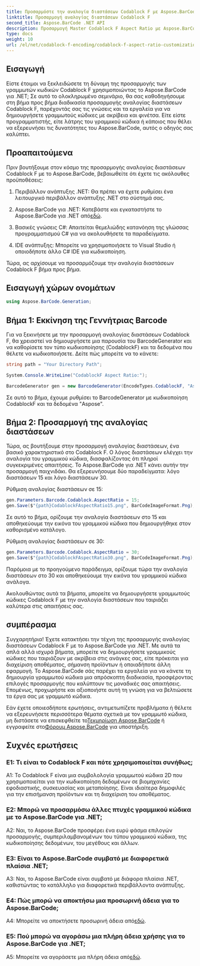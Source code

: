 ```yaml
---
title: Προσαρμόστε την αναλογία διαστάσεων Codablock F με Aspose.BarCode για .NET
linktitle: Προσαρμογή αναλογίας διαστάσεων Codablock F
second_title: Aspose.BarCode .NET API
description: Προσαρμογή Master Codablock F Aspect Ratio με Aspose.BarCode για .NET. Δημιουργήστε ακριβείς γραμμωτούς κώδικες προσαρμοσμένους στις ανάγκες σας χωρίς κόπο.
type: docs
weight: 10
url: /el/net/codablock-f-encoding/codablock-f-aspect-ratio-customization/
---
```

## Εισαγωγή

Είστε έτοιμοι να ξεκλειδώσετε τη δύναμη της προσαρμογής των γραμμωτών κωδικών Codablock F χρησιμοποιώντας το Aspose.BarCode για .NET; Σε αυτό το ολοκληρωμένο σεμινάριο, θα σας καθοδηγήσουμε στη βήμα προς βήμα διαδικασία προσαρμογής αναλογίας διαστάσεων Codablock F, παρέχοντάς σας τις γνώσεις και τα εργαλεία για να δημιουργήσετε γραμμωτούς κώδικες με ακρίβεια και φινέτσα. Είτε είστε προγραμματιστής, είτε λάτρης του γραμμικού κώδικα ή κάποιος που θέλει να εξερευνήσει τις δυνατότητες του Aspose.BarCode, αυτός ο οδηγός σας καλύπτει.

## Προαπαιτούμενα

Πριν βουτήξουμε στον κόσμο της προσαρμογής αναλογίας διαστάσεων Codablock F με το Aspose.BarCode, βεβαιωθείτε ότι έχετε τις ακόλουθες προϋποθέσεις:

1. Περιβάλλον ανάπτυξης .NET: Θα πρέπει να έχετε ρυθμίσει ένα λειτουργικό περιβάλλον ανάπτυξης .NET στο σύστημά σας.

2.  Aspose.BarCode για .NET: Κατεβάστε και εγκαταστήστε το Aspose.BarCode για .NET από[εδώ](https://releases.aspose.com/barcode/net/).

3. Βασικές γνώσεις C#: Απαιτείται θεμελιώδης κατανόηση της γλώσσας προγραμματισμού C# για να ακολουθήσετε τα παραδείγματα.

4. IDE ανάπτυξης: Μπορείτε να χρησιμοποιήσετε το Visual Studio ή οποιοδήποτε άλλο C# IDE για κωδικοποίηση.

Τώρα, ας αρχίσουμε να προσαρμόζουμε την αναλογία διαστάσεων Codablock F βήμα προς βήμα.

## Εισαγωγή χώρων ονομάτων

```csharp
using Aspose.BarCode.Generation;
```

## Βήμα 1: Εκκίνηση της Γεννήτριας Barcode

Για να ξεκινήσετε με την προσαρμογή αναλογίας διαστάσεων Codablock F, θα χρειαστεί να δημιουργήσετε μια παρουσία του BarcodeGenerator και να καθορίσετε τον τύπο κωδικοποίησης (CodablockF) και τα δεδομένα που θέλετε να κωδικοποιήσετε. Δείτε πώς μπορείτε να το κάνετε:

```csharp
string path = "Your Directory Path";

System.Console.WriteLine("CodablockF Aspect Ratio:");

BarcodeGenerator gen = new BarcodeGenerator(EncodeTypes.CodablockF, "Aspose");
```

Σε αυτό το βήμα, έχουμε ρυθμίσει το BarcodeGenerator με κωδικοποίηση CodablockF και τα δεδομένα "Aspose".

## Βήμα 2: Προσαρμογή της αναλογίας διαστάσεων

Τώρα, ας βουτήξουμε στην προσαρμογή αναλογίας διαστάσεων, ένα βασικό χαρακτηριστικό στο Codablock F. Ο λόγος διαστάσεων ελέγχει την αναλογία του γραμμικού κώδικα, διασφαλίζοντας ότι πληροί συγκεκριμένες απαιτήσεις. Το Aspose.BarCode για .NET κάνει αυτήν την προσαρμογή παιχνιδάκι. Θα εξερευνήσουμε δύο παραδείγματα: λόγο διαστάσεων 15 και λόγο διαστάσεων 30.

Ρύθμιση αναλογίας διαστάσεων σε 15:

```csharp
gen.Parameters.Barcode.Codablock.AspectRatio = 15;
gen.Save($"{path}CodablockFAspectRatio15.png", BarCodeImageFormat.Png);
```

Σε αυτό το βήμα, ορίζουμε την αναλογία διαστάσεων στο 15 και αποθηκεύουμε την εικόνα του γραμμικού κώδικα που δημιουργήθηκε στον καθορισμένο κατάλογο.

Ρύθμιση αναλογίας διαστάσεων σε 30:

```csharp
gen.Parameters.Barcode.Codablock.AspectRatio = 30;
gen.Save($"{path}CodablockFAspectRatio30.png", BarCodeImageFormat.Png);
```

Παρόμοια με το προηγούμενο παράδειγμα, ορίζουμε τώρα την αναλογία διαστάσεων στο 30 και αποθηκεύουμε την εικόνα του γραμμικού κώδικα ανάλογα.

Ακολουθώντας αυτά τα βήματα, μπορείτε να δημιουργήσετε γραμμωτούς κώδικες Codablock F με την αναλογία διαστάσεων που ταιριάζει καλύτερα στις απαιτήσεις σας.

## συμπέρασμα

Συγχαρητήρια! Έχετε κατακτήσει την τέχνη της προσαρμογής αναλογίας διαστάσεων Codablock F με το Aspose.BarCode για .NET. Με αυτά τα απλά αλλά ισχυρά βήματα, μπορείτε να δημιουργήσετε γραμμικούς κώδικες που ταιριάζουν με ακρίβεια στις ανάγκες σας, είτε πρόκειται για διαχείριση αποθέματος, σήμανση προϊόντων ή οποιαδήποτε άλλη εφαρμογή. Το Aspose.BarCode σάς παρέχει τα εργαλεία για να κάνετε τη δημιουργία γραμμωτού κώδικα μια απρόσκοπτη διαδικασία, προσφέροντας επιλογές προσαρμογής που καλύπτουν τις μοναδικές σας απαιτήσεις. Επομένως, προχωρήστε και αξιοποιήστε αυτή τη γνώση για να βελτιώσετε τα έργα σας με γραμμωτό κώδικα.

 Εάν έχετε οποιεσδήποτε ερωτήσεις, αντιμετωπίζετε προβλήματα ή θέλετε να εξερευνήσετε περισσότερα θέματα σχετικά με τον γραμμωτό κώδικα, μη διστάσετε να επισκεφθείτε το[Τεκμηρίωση Aspose.BarCode](https://reference.aspose.com/barcode/net/) ή εγγραφείτε στο[Φόρουμ Aspose.BarCode](https://forum.aspose.com/c/barcode/13) για υποστήριξη.

## Συχνές ερωτήσεις

### Ε1: Τι είναι το Codablock F και πότε χρησιμοποιείται συνήθως;

A1: Το Codablock F είναι μια συμβολολογία γραμμωτού κώδικα 2D που χρησιμοποιείται για την κωδικοποίηση δεδομένων σε βιομηχανίες εφοδιαστικής, συσκευασίας και μεταποίησης. Είναι ιδιαίτερα δημοφιλές για την επισήμανση προϊόντων και τη διαχείριση του αποθέματος.

### Ε2: Μπορώ να προσαρμόσω άλλες πτυχές γραμμικού κώδικα με το Aspose.BarCode για .NET;

A2: Ναι, το Aspose.BarCode προσφέρει ένα ευρύ φάσμα επιλογών προσαρμογής, συμπεριλαμβανομένων του τύπου γραμμικού κώδικα, της κωδικοποίησης δεδομένων, του μεγέθους και άλλων.

### Ε3: Είναι το Aspose.BarCode συμβατό με διαφορετικά πλαίσια .NET;

A3: Ναι, το Aspose.BarCode είναι συμβατό με διάφορα πλαίσια .NET, καθιστώντας το κατάλληλο για διαφορετικά περιβάλλοντα ανάπτυξης.

### Ε4: Πώς μπορώ να αποκτήσω μια προσωρινή άδεια για το Aspose.BarCode;

 A4: Μπορείτε να αποκτήσετε προσωρινή άδεια από[εδώ](https://purchase.aspose.com/temporary-license/).

### Ε5: Πού μπορώ να αγοράσω μια πλήρη άδεια χρήσης για το Aspose.BarCode για .NET;

 A5: Μπορείτε να αγοράσετε μια πλήρη άδεια από[εδώ](https://purchase.aspose.com/buy).